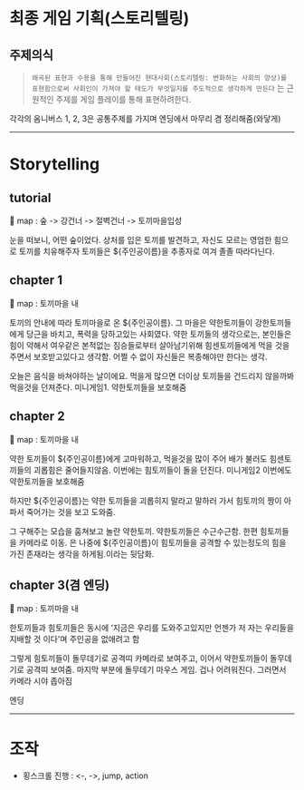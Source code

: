 # 최종 게임 기획(스토리텔링)

## 주제의식

> `왜곡된 표현과 수용을 통해 만들어진 현대사회(스토리텔링: 변화하는 사회의 양상)를 표현함으로써 사회인이 가져야 할 태도가 무엇일지를 주도적으로 생각하게 만든다` 는 근원적인 주제를 게임 플레이를 통해 표현하려한다.

각각의 옴니버스 1, 2, 3은 공통주제를 가지며 엔딩에서 마무리 겸 정리해줌(와닿게)

---

# Storytelling

## tutorial

🏁 map : 숲 -> 강건너 -> 절벽건너 -> 토끼마을입성

눈을 떠보니, 어떤 숲이었다. 상처를 입은 토끼를 발견하고, 자신도 모르는 영엄한 힘으로 토끼를 치유해주자 토끼들은 \${주인공이름}을 추종자로 여겨 졸졸 따라다닌다.

## chapter 1

🏁 map : 토끼마을 내

토끼의 안내에 따라 토끼마을로 온 \${주인공이름}. 그 마을은 약한토끼들이 강한토끼들에게 당근을 바치고, 폭력을 당하고있는 사회였다. 약한 토끼들의 생각으로는, 본인들은 힘이 약해서 여우같은 본적없는 짐승들로부터 살아남기위해 힘센토끼들에게 먹을 것을 주면서 보호받고있다고 생각함. 어쩔 수 없이 자신들은 복종해야만 한다는 생각.

오늘은 음식을 바쳐야하는 날이에요. 먹을게 많으면 더이상 토끼들을 건드리지 않을까봐 먹을것을 던져준다. 미니게임1. 약한토끼들을 보호해줌

## chapter 2

🏁 map : 토끼마을 내

약한 토끼들이 \${주인공이름}에게 고마워하고, 먹을것을 많이 주어 배가 불러도 힘센토끼들의 괴롭힘은 줄어들지않음. 이번에는 힘토끼들이 돌을 던진다. 미니게임2 이번에도 약한토끼들을 보호해줌

하지만 \${주인공이름}는 약한 토끼들을 괴롭히지 말라고 말하러 가서 힘토끼의 짱이 아파서 죽어가는 것을 보고 도와줌.

그 구해주는 모습을 훔쳐보고 놀란 약한토끼. 약한토끼들은 수근수근함. 한편 힘토끼들을 카메라로 이동. 은 나중에 \${주인공이름}이 힘토끼들을 공격할 수 있는정도의 힘을 가진 존재라는 생각을 하게됨.이라는 뒷담화.

## chapter 3(겸 엔딩)

🏁 map : 토끼마을 내

한토끼들과 힘토끼들은 동시에 ‘지금은 우리를 도와주고있지만 언젠가 저 자는 우리들을 지배할 것 이다'며 주인공을 없애려고 함

그렇게 힘토끼들이 돌무데기로 공격띠 카메라로 보여주고, 이어서 약한토끼들이 돌무데기로 공격띠 보여줌. 마지막 부분에 돌무데기 마우스 게임. 겁나 어려워진다. 그러면서 카메라 시야 좁아짐

엔딩

---

# 조작

-   횡스크롤 진행 : <-, ->, jump, action
